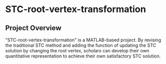 # STC-root-vertex-transformation

## Project Overview
"STC-root-vertex-transformation" is a MATLAB-based project. By revising the traditional STC method and adding the function of updating the STC solution by changing the root vertex, scholars can develop their own quantitative representation to achieve their own satisfactory STC solution.
